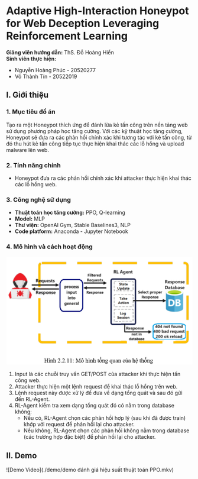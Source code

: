# Adaptive High-Interaction Honeypot for Web Deception Leveraging Reinforcement Learning

**Giảng viên hướng dẫn:** ThS. Đỗ Hoàng Hiển  
**Sinh viên thực hiện:**  
- Nguyễn Hoàng Phúc - 20520277  
- Võ Thành Tín - 20522019

## I. Giới thiệu

### 1. Mục tiêu đồ án
Tạo ra một Honeypot thích ứng để đánh lừa kẻ tấn công trên nền tảng web sử dụng phương pháp học tăng cường. Với các kỹ thuật học tăng cường, Honeypot sẽ đưa ra các phản hồi chính xác khi tương tác với kẻ tấn công, từ đó thu hút kẻ tấn công tiếp tục thực hiện khai thác các lỗ hổng và upload malware lên web.

### 2. Tính năng chính
- Honeypot đưa ra các phản hồi chính xác khi attacker thực hiện khai thác các lỗ hổng web.

### 3. Công nghệ sử dụng
- **Thuật toán học tăng cường:** PPO, Q-learning
- **Model:** MLP
- **Thư viện:** OpenAI Gym, Stable Baselines3, NLP
- **Code platform:** Anaconda - Jupyter Notebook

### 4. Mô hình và cách hoạt động
![Model Diagram](./assets/images/model_DACN.png)
1. Input là các chuỗi truy vấn GET/POST của attacker khi thực hiện tấn công web.
2. Attacker thực hiện một lệnh request để khai thác lỗ hổng trên web.
3. Lệnh request này được xử lý để đưa về dạng tổng quát và sau đó gửi đến RL-Agent.
4. RL-Agent kiểm tra xem dạng tổng quát đó có nằm trong database không:
   - Nếu có, RL-Agent chọn các phản hồi hợp lý (sau khi đã được train) khớp với request để phản hồi lại cho attacker.
   - Nếu không, RL-Agent chọn các phản hồi không nằm trong database (các trường hợp đặc biệt) để phản hồi lại cho attacker.

## II. Demo
![Demo Video](./demo/demo đánh giá hiệu suất thuật toán PPO.mkv)

